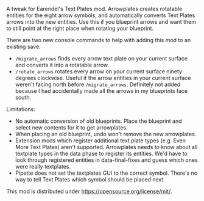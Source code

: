 A tweak for Earendel's Text Plates mod. Arrowplates creates rotatable entities for the eight
arrow symbols, and automatically converts Text Plates arrows into the new entities. Use this
if you blueprint arrows and want them to still point at the right place when rotating your
blueprint.

There are two new console commands to help with adding this mod to an existing save:

* `/migrate_arrows` finds every arrow text plate on your current surface and
  converts it into a rotatable arrow.
* `/rotate_arrows` rotates every arrow on your current surface ninety degrees
  clockwise. Useful if the arrow entities in your current surface weren't facing
  north before `/migrate_arrows`. Definitely not added because I had
  accidentally made all the arrows in my blueprints face south.

Limitations:
* No automatic conversion of old blueprints. Place the blueprint and select new
  contents for it to get arrowplates.
* When placing an old blueprint, undo won't remove the new arrowplates.
* Extension mods which register additional text plate types (e.g. Even More Text
  Plates) aren't supported. Arrowplates needs to know about all textplate types
  in the data phase to register its entities. We'd have to look through
  registered entities in data-final-fixes and guess which ones were really
  textplates.
* Pipette does not set the textplates GUI to the correct symbol. There's no
  way to tell Text Plates which symbol should be placed next.

This mod is distributed under https://opensource.org/license/mit/.
